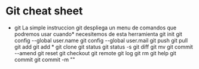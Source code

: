 # Git cheat sheet

* git
La simple instruccion git despliega un menu de comandos que podremos usar cuando*
necesitemos de esta herramienta
git init
git config --global user.name
git config --global user.mail
git push
git pull
git add
git add *
git clone
git status
git status -s
git diff
git mv
git commit --amend
git reset
git checkout
git remote
git log
git rm
git help
git commit
git commit -m ""

